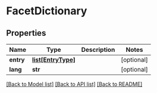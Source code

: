 # FacetDictionary

## Properties
Name | Type | Description | Notes
------------ | ------------- | ------------- | -------------
**entry** | [**list[EntryType]**](EntryType.md) |  | [optional] 
**lang** | **str** |  | [optional] 

[[Back to Model list]](../README.md#documentation-for-models) [[Back to API list]](../README.md#documentation-for-api-endpoints) [[Back to README]](../README.md)



